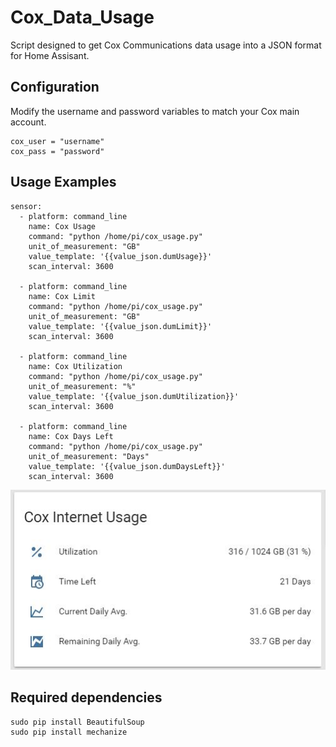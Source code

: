 Cox_Data_Usage
==============
Script designed to get Cox Communications data usage into a JSON format for Home Assisant.

Configuration
---------
Modify the username and password variables to match your Cox main account.

```
cox_user = "username"
cox_pass = "password"
```

Usage Examples
-----
```
sensor:
  - platform: command_line
    name: Cox Usage
    command: "python /home/pi/cox_usage.py"
    unit_of_measurement: "GB"
    value_template: '{{value_json.dumUsage}}'
    scan_interval: 3600
    
  - platform: command_line
    name: Cox Limit
    command: "python /home/pi/cox_usage.py"
    unit_of_measurement: "GB"
    value_template: '{{value_json.dumLimit}}'
    scan_interval: 3600
    
  - platform: command_line
    name: Cox Utilization
    command: "python /home/pi/cox_usage.py"
    unit_of_measurement: "%"
    value_template: '{{value_json.dumUtilization}}'
    scan_interval: 3600
    
  - platform: command_line
    name: Cox Days Left
    command: "python /home/pi/cox_usage.py"
    unit_of_measurement: "Days"
    value_template: '{{value_json.dumDaysLeft}}'
    scan_interval: 3600
```
![Alt text](/img/HA_Example.JPG?raw=true)

Required dependencies
-----
```
sudo pip install BeautifulSoup
sudo pip install mechanize
```

